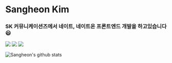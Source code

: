 # Sangheon Kim

### SK 커뮤니케이션즈에서 네이트, 네이트온 프론트엔드 개발을 하고있습니다😃

<img src="https://img.shields.io/badge/Thank-%20you%20%F0%9F%98%8D-yellow">
<img src="https://img.shields.io/badge/I%20Love-You%20%F0%9F%98%98-green">
<img src="https://img.shields.io/badge/I%20Like-You%20%F0%9F%98%86-orange">

![Sangheon's github stats](https://github-readme-stats.vercel.app/api?username=sangheon-kim&show_icons=true&theme=radical)
